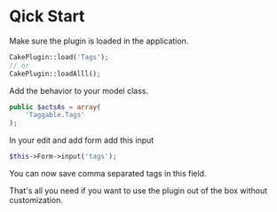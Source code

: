 Qick Start
==========

Make sure the plugin is loaded in the application.

```php
CakePlugin::load('Tags');
// or
CakePlugin::loadAlll();
```

Add the behavior to your model class.

```php
public $actsAs = array(
	'Taggable.Tags'
);
```

In your edit and add form add this input

```php
$this->Form->input('tags');
```

You can now save comma separated tags in this field.

That's all you need if you want to use the plugin out of the box without customization.